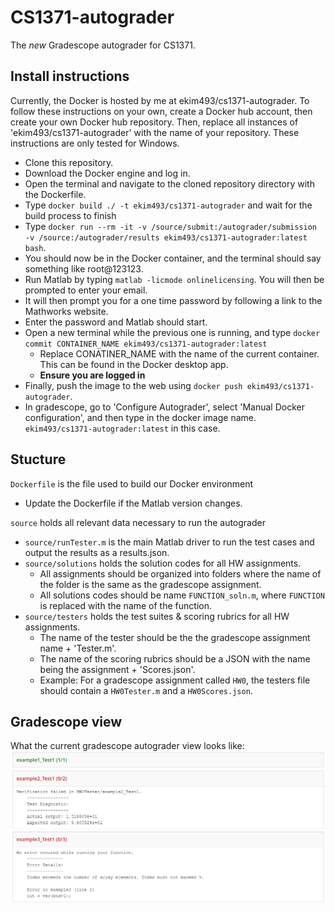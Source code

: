 # CS1371-autograder
The *new* Gradescope autograder for CS1371.
## Install instructions
Currently, the Docker is hosted by me at ekim493/cs1371-autograder. To follow these instructions on your own, create a Docker hub account, then create your own Docker hub repository. Then, replace all instances of 'ekim493/cs1371-autograder' with the name of your repository.
These instructions are only tested for Windows.
- Clone this repository.
- Download the Docker engine and log in.
- Open the terminal and navigate to the cloned repository directory with the Dockerfile.
- Type `docker build ./ -t ekim493/cs1371-autograder` and wait for the build process to finish
- Type `docker run --rm -it -v /source/submit:/autograder/submission -v /source:/autograder/results ekim493/cs1371-autograder:latest bash`.
- You should now be in the Docker container, and the terminal should say something like root@123123.
- Run Matlab by typing `matlab -licmode onlinelicensing`. You will then be prompted to enter your email.
- It will then prompt you for a one time password by following a link to the Mathworks website.
- Enter the password and Matlab should start.
- Open a new terminal while the previous one is running, and type `docker commit CONTAINER_NAME ekim493/cs1371-autograder:latest`
    - Replace CONATINER_NAME with the name of the current container. This can be found in the Docker desktop app.
    - **Ensure you are logged in**
- Finally, push the image to the web using `docker push ekim493/cs1371-autograder`.
- In gradescope, go to 'Configure Autograder', select 'Manual Docker configuration', and then type in the docker image name. `ekim493/cs1371-autograder:latest` in this case.
## Stucture
`Dockerfile` is the file used to build our Docker environment
- Update the Dockerfile if the Matlab version changes.

`source` holds all relevant data necessary to run the autograder
- `source/runTester.m` is the main Matlab driver to run the test cases and output the results as a results.json.
- `source/solutions` holds the solution codes for all HW assignments. 
    - All assignments should be organized into folders where the name of the folder is the same as the gradescope assignment.
    - All solutions codes should be name `FUNCTION_soln.m`, where `FUNCTION` is replaced with the name of the function.
- `source/testers` holds the test suites & scoring rubrics for all HW assignments. 
    - The name of the tester should be the the gradescope assignment name + 'Tester.m'.
    - The name of the scoring rubrics should be a JSON with the name being the assignment + 'Scores.json'.
    - Example: For a gradescope assignment called `HW0`, the testers file should contain a `HW0Tester.m` and a `HW0Scores.json`.
## Gradescope view
What the current gradescope autograder view looks like:
![image](current_gradescope_view.png)


